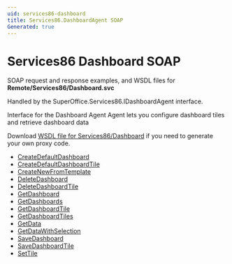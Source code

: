 ```yaml
---
uid: services86-dashboard
title: Services86.DashboardAgent SOAP
Generated: true
---
```


# Services86 Dashboard SOAP

SOAP request and response examples, and WSDL files for **Remote/Services86/Dashboard.svc**

Handled by the <see cref="T:SuperOffice.Services86.IDashboardAgent">SuperOffice.Services86.IDashboardAgent</see> interface.

Interface for the Dashboard Agent
Agent lets you configure dashboard tiles and retrieve dashboard data

Download [WSDL file for Services86/Dashboard](../Services86-Dashboard.md) if you need to generate your own proxy code.

* [CreateDefaultDashboard](CreateDefaultDashboard.md)
* [CreateDefaultDashboardTile](CreateDefaultDashboardTile.md)
* [CreateNewFromTemplate](CreateNewFromTemplate.md)
* [DeleteDashboard](DeleteDashboard.md)
* [DeleteDashboardTile](DeleteDashboardTile.md)
* [GetDashboard](GetDashboard.md)
* [GetDashboards](GetDashboards.md)
* [GetDashboardTile](GetDashboardTile.md)
* [GetDashboardTiles](GetDashboardTiles.md)
* [GetData](GetData.md)
* [GetDataWithSelection](GetDataWithSelection.md)
* [SaveDashboard](SaveDashboard.md)
* [SaveDashboardTile](SaveDashboardTile.md)
* [SetTile](SetTile.md)
